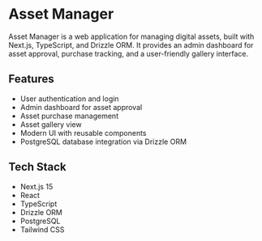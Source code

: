 # Asset Manager

Asset Manager is a web application for managing digital assets, built with Next.js, TypeScript, and Drizzle ORM. It provides an admin dashboard for asset approval, purchase tracking, and a user-friendly gallery interface.

## Features
- User authentication and login
- Admin dashboard for asset approval
- Asset purchase management
- Asset gallery view
- Modern UI with reusable components
- PostgreSQL database integration via Drizzle ORM

## Tech Stack
- Next.js 15
- React
- TypeScript
- Drizzle ORM
- PostgreSQL
- Tailwind CSS
